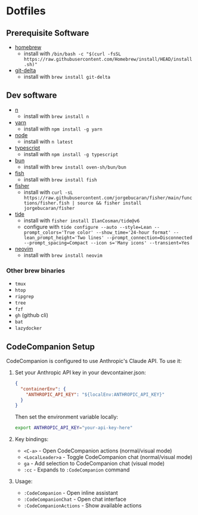 # Dotfiles

## Prerequisite Software

- [homebrew](https://brew.sh/)
  - install with `/bin/bash -c "$(curl -fsSL https://raw.githubusercontent.com/Homebrew/install/HEAD/install.sh)"`
- [git-delta](https://dandavison.github.io/delta/installation.html)
    - install with `brew install git-delta`

## Dev software

- [n](https://github.com/tj/n)
  - install with `brew install n`
- [yarn](https://yarnpkg.com/)
  - install with `npm install -g yarn`
- [node](https://nodejs.org/)
  - install with `n latest`
- [typescript](https://www.typescriptlang.org/)
  - install with `npm install -g typescript`
- [bun](https://bun.sh/)
   - install with `brew install oven-sh/bun/bun`
- [fish](https://fishshell.com/)
  - install with `brew install fish`
- [fisher](https://github.com/jorgebucaran/fisher)
  - install with `curl -sL
  https://raw.githubusercontent.com/jorgebucaran/fisher/main/functions/fisher.fish
  | source && fisher install jorgebucaran/fisher`
- [tide](https://github.com/IlanCosman/tide)
  - install with `fisher install IlanCosman/tide@v6`
  - configure with `tide configure --auto --style=Lean --prompt_colors='True color' --show_time='24-hour format' --lean_prompt_height='Two lines' --prompt_connection=Disconnected --prompt_spacing=Compact --icon
s='Many icons' --transient=Yes`
- [neovim](https://neovim.io/)
  - install with `brew install neovim`

### Other brew binaries
- `tmux`
- `htop`
- `ripgrep`
- `tree`
- `fzf`
- `gh` (github cli)
- `bat`
- `lazydocker`

## CodeCompanion Setup

CodeCompanion is configured to use Anthropic's Claude API. To use it:

1. Set your Anthropic API key in your devcontainer.json:
   ```json
   {
     "containerEnv": {
       "ANTHROPIC_API_KEY": "${localEnv:ANTHROPIC_API_KEY}"
     }
   }
   ```
   Then set the environment variable locally:
   ```bash
   export ANTHROPIC_API_KEY="your-api-key-here"
   ```

2. Key bindings:
   - `<C-a>` - Open CodeCompanion actions (normal/visual mode)
   - `<LocalLeader>a` - Toggle CodeCompanion chat (normal/visual mode)  
   - `ga` - Add selection to CodeCompanion chat (visual mode)
   - `:cc` - Expands to `:CodeCompanion` command

3. Usage:
   - `:CodeCompanion` - Open inline assistant
   - `:CodeCompanionChat` - Open chat interface
   - `:CodeCompanionActions` - Show available actions
